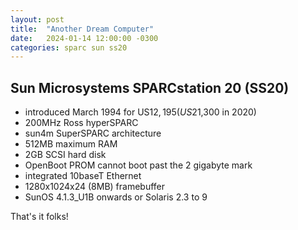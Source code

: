 ```yaml
---
layout: post
title:  "Another Dream Computer"
date:   2024-01-14 12:00:00 -0300
categories: sparc sun ss20
---
```

## Sun Microsystems SPARCstation 20 (SS20)

- introduced March 1994 for US$12,195 (US$21,300 in 2020)
- 200MHz Ross hyperSPARC
- sun4m SuperSPARC architecture
- 512MB maximum RAM
- 2GB SCSI hard disk
- OpenBoot PROM cannot boot past the 2 gigabyte mark
- integrated 10baseT Ethernet
- 1280x1024x24 (8MB) framebuffer
- SunOS 4.1.3_U1B onwards or Solaris 2.3 to 9

That's it folks!
